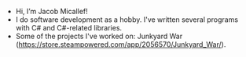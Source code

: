 - Hi, I’m Jacob Micallef!
- I do software development as a hobby. I've written several programs with C# and C#-related libraries.
- Some of the projects I've worked on:
    Junkyard War (https://store.steampowered.com/app/2056570/Junkyard_War/).
